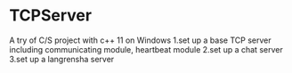 # TCPServer
A try of C/S project with c++ 11 on Windows
1.set up a base TCP server including communicating module, heartbeat module
2.set up a chat server
3.set up a langrensha server
